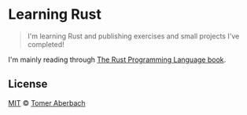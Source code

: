 # Learning Rust

> I'm learning Rust and publishing exercises and small projects I've completed!

I'm mainly reading through [The Rust Programming Language book](https://doc.rust-lang.org/stable/book).

## License

[MIT](https://github.com/TomerAberbach/learning-rust/blob/master/license) © [Tomer Aberbach](https://github.com/TomerAberbach)
